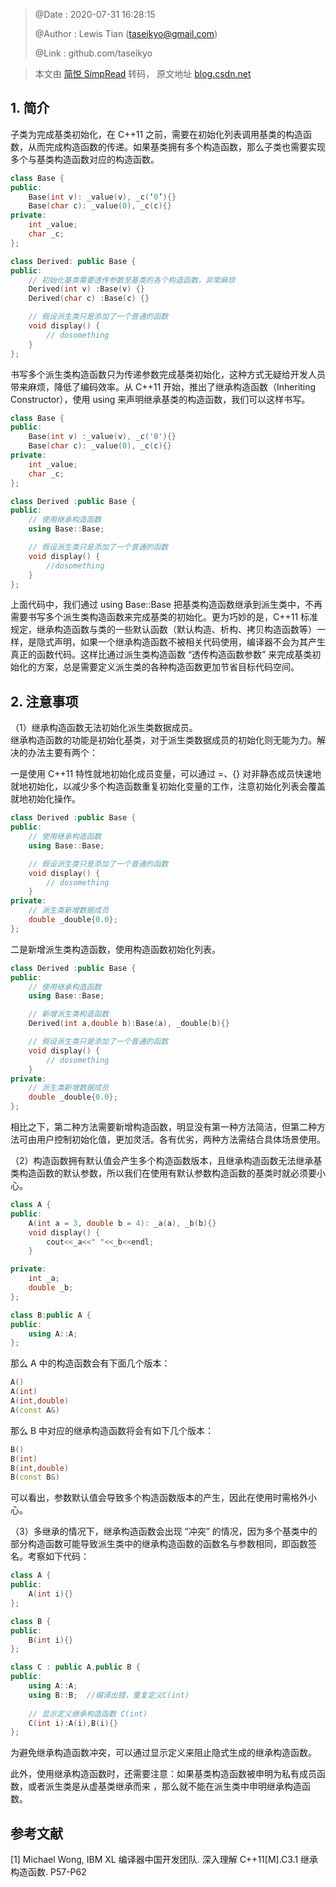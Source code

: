 > @Date    : 2020-07-31 16:28:15
>
> @Author  : Lewis Tian (taseikyo@gmail.com)
>
> @Link    : github.com/taseikyo

> 本文由 [简悦 SimpRead](http://ksria.com/simpread/) 转码， 原文地址 [blog.csdn.net](https://blog.csdn.net/K346K346/article/details/81703914)

## 1. 简介

子类为完成基类初始化，在 C++11 之前，需要在初始化列表调用基类的构造函数，从而完成构造函数的传递。如果基类拥有多个构造函数，那么子类也需要实现多个与基类构造函数对应的构造函数。

```c++
class Base {
public:
	Base(int v): _value(v), _c(‘0’){}
	Base(char c): _value(0), _c(c){}
private:
	int _value;
	char _c;
};

class Derived: public Base {
public:
	// 初始化基类需要透传参数至基类的各个构造函数，非常麻烦
	Derived(int v) :Base(v) {}
	Derived(char c) :Base(c) {}

	// 假设派生类只是添加了一个普通的函数
	void display() {
		// dosomething		
	}
};
```

书写多个派生类构造函数只为传递参数完成基类初始化，这种方式无疑给开发人员带来麻烦，降低了编码效率。从 C++11 开始，推出了继承构造函数（Inheriting Constructor），使用 using 来声明继承基类的构造函数，我们可以这样书写。

```c++
class Base {
public:
	Base(int v) :_value(v), _c('0'){}
	Base(char c): _value(0), _c(c){}
private:
	int _value;
	char _c;
};

class Derived :public Base {
public:
	// 使用继承构造函数
	using Base::Base;

	// 假设派生类只是添加了一个普通的函数
	void display() {
		//dosomething		
	}
};
```

上面代码中，我们通过 using Base::Base 把基类构造函数继承到派生类中，不再需要书写多个派生类构造函数来完成基类的初始化。更为巧妙的是，C++11 标准规定，继承构造函数与类的一些默认函数（默认构造、析构、拷贝构造函数等）一样，是隐式声明，如果一个继承构造函数不被相关代码使用，编译器不会为其产生真正的函数代码。这样比通过派生类构造函数 “透传构造函数参数” 来完成基类初始化的方案，总是需要定义派生类的各种构造函数更加节省目标代码空间。

## 2. 注意事项

（1）继承构造函数无法初始化派生类数据成员。  
继承构造函数的功能是初始化基类，对于派生类数据成员的初始化则无能为力。解决的办法主要有两个：

一是使用 C++11 特性就地初始化成员变量，可以通过 =、{} 对非静态成员快速地就地初始化，以减少多个构造函数重复初始化变量的工作，注意初始化列表会覆盖就地初始化操作。

```c++
class Derived :public Base {
public:
	// 使用继承构造函数
	using Base::Base;

	// 假设派生类只是添加了一个普通的函数
	void display() {
		// dosomething		
	}
private:
	// 派生类新增数据成员
	double _double{0.0};
};
```

二是新增派生类构造函数，使用构造函数初始化列表。

```c++
class Derived :public Base {
public:
	// 使用继承构造函数
	using Base::Base;

	// 新增派生类构造函数
	Derived(int a,double b):Base(a), _double(b){}

	// 假设派生类只是添加了一个普通的函数
	void display() {
		// dosomething		
	}
private:
	// 派生类新增数据成员
	double _double{0.0};
};
```

相比之下，第二种方法需要新增构造函数，明显没有第一种方法简洁，但第二种方法可由用户控制初始化值，更加灵活。各有优劣，两种方法需结合具体场景使用。

（2）构造函数拥有默认值会产生多个构造函数版本，且继承构造函数无法继承基类构造函数的默认参数，所以我们在使用有默认参数构造函数的基类时就必须要小心。

```c++
class A {
public:
	A(int a = 3, double b = 4): _a(a), _b(b){}
	void display() {
		cout<<_a<<" "<<_b<<endl;
	}

private:
	int _a;
	double _b;
};

class B:public A {
public:
	using A::A;
};
```

那么 A 中的构造函数会有下面几个版本：

```c++
A()
A(int)
A(int,double)
A(const A&)
```

那么 B 中对应的继承构造函数将会有如下几个版本：

```c++
B()
B(int)
B(int,double)
B(const B&)
```

可以看出，参数默认值会导致多个构造函数版本的产生，因此在使用时需格外小心。

（3）多继承的情况下，继承构造函数会出现 “冲突” 的情况，因为多个基类中的部分构造函数可能导致派生类中的继承构造函数的函数名与参数相同，即函数签名。考察如下代码：

```c++
class A {
public:
	A(int i){}
};

class B {
public:
	B(int i){}
};

class C : public A,public B {
public:
	using A::A;
	using B::B;  //编译出错，重复定义C(int)
	
	// 显示定义继承构造函数 C(int)
	C(int i):A(i),B(i){}
};
```

为避免继承构造函数冲突，可以通过显示定义来阻止隐式生成的继承构造函数。

此外，使用继承构造函数时，还需要注意：如果基类构造函数被申明为私有成员函数，或者派生类是从虚基类继承而来 ，那么就不能在派生类中申明继承构造函数。

## 参考文献

[1] Michael Wong, IBM XL 编译器中国开发团队. 深入理解 C++11[M].C3.1 继承构造函数. P57-P62